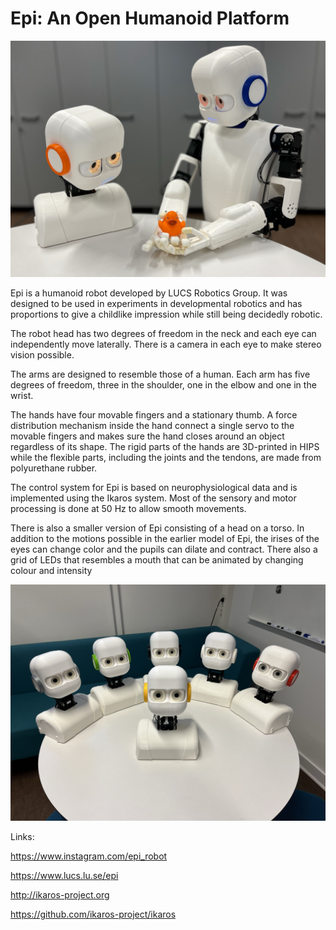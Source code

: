 # Epi: An Open Humanoid Platform

![Epis](https://github.com/birgerjohansson/Epi/raw/master/Images/EpisDuck.jpg)

Epi is a humanoid robot developed by LUCS Robotics Group. It was designed to be used in experiments in developmental robotics and has proportions to give a childlike impression while still being decidedly robotic.

The robot head has two degrees of freedom in the neck and each eye can independently move laterally. There is a camera in each eye to make stereo vision possible.

The arms are designed to resemble those of a human. Each arm has five degrees of freedom, three in the shoulder, one in the elbow and one in the wrist.

The hands have four movable fingers and a stationary thumb. A force distribution mechanism inside the hand connect a single servo to the movable fingers and makes sure the hand closes around an object regardless of its shape. The rigid parts of the hands are 3D-printed in HIPS while the flexible parts, including the joints and the tendons, are made from polyurethane rubber.

The control system for Epi is based on neurophysiological data and is implemented using the Ikaros system. Most of the sensory and motor processing is done at 50 Hz to allow smooth movements.

There is also a smaller version of Epi consisting of a head on a torso. In addition to the motions possible in the earlier model of Epi, the irises of the eyes can change color and the pupils can dilate and contract. There also a grid of LEDs that resembles a mouth that can be animated by changing colour and intensity

![Epis](https://github.com/birgerjohansson/Epi/raw/master/Images/EpiTorsos.jpg)

Links:

https://www.instagram.com/epi_robot

https://www.lucs.lu.se/epi

http://ikaros-project.org

https://github.com/ikaros-project/ikaros
